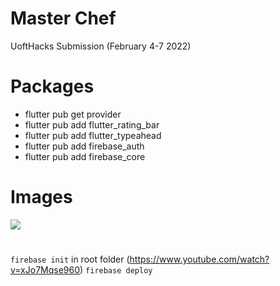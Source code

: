 # Master Chef

UoftHacks Submission (February 4-7 2022)

# Packages

-   flutter pub get provider
-   flutter pub add flutter_rating_bar
-   flutter pub add flutter_typeahead
-   flutter pub add firebase_auth
-   flutter pub add firebase_core

# Images

![](https://i.imgur.com/xzZN7Gh.png)

#

`firebase init` in root folder
(https://www.youtube.com/watch?v=xJo7Mqse960)
`firebase deploy`
